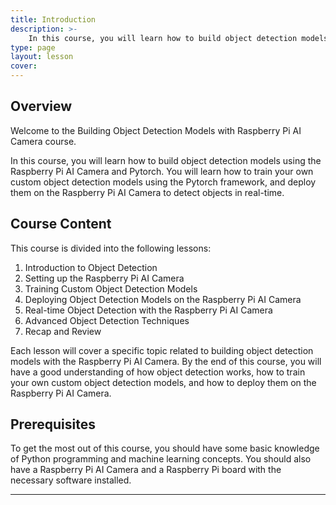 ```yaml
---
title: Introduction
description: >-
    In this course, you will learn how to build object detection models using the Raspberry Pi AI Camera and Pytorch. 
type: page
layout: lesson
cover: 
---
```


## Overview

Welcome to the Building Object Detection Models with Raspberry Pi AI Camera course.

In this course, you will learn how to build object detection models using the Raspberry Pi AI Camera and Pytorch. You will learn how to train your own custom object detection models using the Pytorch framework, and deploy them on the Raspberry Pi AI Camera to detect objects in real-time.

## Course Content

This course is divided into the following lessons:

1. Introduction to Object Detection
2. Setting up the Raspberry Pi AI Camera
3. Training Custom Object Detection Models
4. Deploying Object Detection Models on the Raspberry Pi AI Camera
5. Real-time Object Detection with the Raspberry Pi AI Camera
6. Advanced Object Detection Techniques
7. Recap and Review

Each lesson will cover a specific topic related to building object detection models with the Raspberry Pi AI Camera. By the end of this course, you will have a good understanding of how object detection works, how to train your own custom object detection models, and how to deploy them on the Raspberry Pi AI Camera.

## Prerequisites

To get the most out of this course, you should have some basic knowledge of Python programming and machine learning concepts. You should also have a Raspberry Pi AI Camera and a Raspberry Pi board with the necessary software installed.

---
